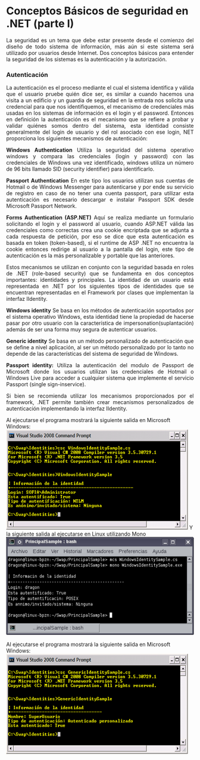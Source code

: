 # Conceptos Básicos de seguridad en .NET (parte I)
<p align="justify">
La seguridad es un tema que debe estar presente desde el comienzo del diseño de todo sistema de información, más aún si este sistema será utilizado por usuarios desde Internet. Dos conceptos básicos para entender la seguridad de los sistemas es la autenticación y la autorización.
</p>

<h3>Autenticación</h3>
<p align="justify">
La autenticación es el proceso mediante el cual el sistema identifica y válida que el usuario pruebe quién dice ser, es similar a cuando hacemos una visita a un edificio y un guardia de seguridad en la entrada nos solicita una credencial para que nos identifiquemos, el mecanismo de credenciales más usadas en los sistemas de información es el login y el password. Entonces en definición la autenticación es el mecanismo que se refiere a probar y validar quiénes somos dentro del sistema, esta identidad consiste generalmente del login de usuario y del rol asociado con ese login, NET proporciona los siguientes mecanismos de autenticación:
</p>
<p align="justify">
<b>Windows Authentication</b> Utiliza la seguridad del sistema operativo windows y compara las credenciales (login y password) con las credenciales de Windows una vez identificado, windows utiliza un número de 96 bits llamado SID (security identifier) para identificarlo.
</p>
<p align="justify">
<b>Passport Authentication</b> En este tipo los usuarios utilizan sus cuentas de Hotmail o de Windows Messenger para autenticarse y por ende su servicio de registro en caso de no tener una cuenta passport, para utilizar esta autenticación es necesario descargar e instalar Passport SDK desde Microsoft Passport Network.
</p>
<p align="justify">
<b>Forms Authentication (ASP.NET)</b> Aquí se realiza mediante un formulario solicitando el login y el password al usuario, cuando ASP.NET válida las credenciales como correctas crea una cookie encriptada que se adjunta a cada respuesta de petición, por eso se dice que esta autenticación es basada en token (token-based), si el runtime de ASP .NET no encuentra la cookie entonces redirige al usuario a la pantalla del login, este tipo de autenticación es la más personalizable y portable que las anteriores.
</p>
<p align="justify">
Estos mecanismos se utilizan en conjunto con la seguridad basada en roles de .NET (role-based security) que se fundamenta en dos conceptos importantes: identidades y principales.
La identidad de un usuario está representada en .NET por los siguientes tipos de identidades que se encuentran representadas en el Framework por clases que implementan la interfaz IIdentity.
</p>
<p align="justify">
<b>Windows identity</b> Se basa en los métodos de autenticación soportados por el sistema operativo Windows, esta identidad tiene la propiedad de hacerse pasar por otro usuario con la característica de impersonation(suplantación) además de ser una forma muy segura de autenticar usuarios.
</p>
<p align="justify">
<b>Generic identity</b> Se basa en un método personalizado de autenticación que se define a nivel aplicación, al ser un método personalizado por lo tanto no depende de las características del sistema de seguridad de Windows.
</p>
<p align="justify">
<b>Passport identity:</b> Utiliza la autenticación del modulo de Passport de Microsoft donde los usuarios utilizan las credenciales de Hotmail o Windows Live para acceder a cualquier sistema que implemente el servicio Passport (single sign-inservice).
</p>
<p align="justify">
Si bien se recomienda utilizar los mecanismos proporcionados por el framework, .NET permite también crear mecanismos personalizados de autenticación implementando la interfaz IIdentity.
</p>
Al ejecutarse el programa mostrará la siguiente salida en Microsoft Windows:
<img src="wiwin.png">
Y la siguiente salida al ejecutarse en Linux utilizando Mono
<img src="wimono.png">

Al ejecutarse el programa mostrará la siguiente salida en Microsoft Windows:
<img src="giwin.png">

